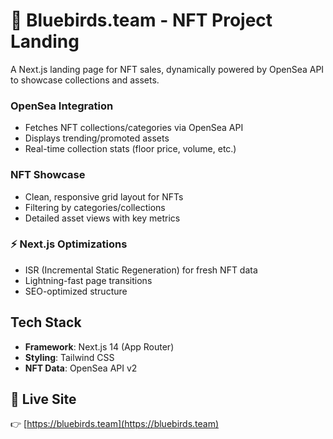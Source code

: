 # 🚀 Bluebirds.team - NFT Project Landing

A Next.js landing page for NFT sales, dynamically powered by OpenSea API to showcase collections and assets.



###  OpenSea Integration
- Fetches NFT collections/categories via OpenSea API
- Displays trending/promoted assets
- Real-time collection stats (floor price, volume, etc.)

###  NFT Showcase
- Clean, responsive grid layout for NFTs
- Filtering by categories/collections
- Detailed asset views with key metrics

### ⚡ Next.js Optimizations
- ISR (Incremental Static Regeneration) for fresh NFT data
- Lightning-fast page transitions
- SEO-optimized structure

##  Tech Stack
- **Framework**: Next.js 14 (App Router)
- **Styling**: Tailwind CSS
- **NFT Data**: OpenSea API v2



## 🚀 Live Site
👉 [https://bluebirds.team](https://bluebirds.team)


